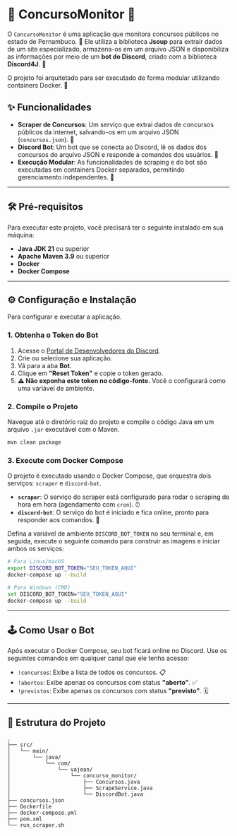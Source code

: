# 🚀 ConcursoMonitor 🤖

O `ConcursoMonitor` é uma aplicação que monitora concursos públicos no estado de Pernambuco. 🎯 Ele utiliza a biblioteca **Jsoup** para extrair dados de um site especializado, armazena-os em um arquivo JSON e disponibiliza as informações por meio de um **bot do Discord**, criado com a biblioteca **Discord4J**. 🤖

O projeto foi arquitetado para ser executado de forma modular utilizando containers Docker. 🐳

## ✨ Funcionalidades

  * **Scraper de Concursos**: Um serviço que extrai dados de concursos públicos da internet, salvando-os em um arquivo JSON (`concursos.json`). 📁
  * **Discord Bot**: Um bot que se conecta ao Discord, lê os dados dos concursos do arquivo JSON e responde a comandos dos usuários. 💬
  * **Execução Modular**: As funcionalidades de scraping e do bot são executadas em containers Docker separados, permitindo gerenciamento independentes. 🧩

-----

## 🛠️ Pré-requisitos

Para executar este projeto, você precisará ter o seguinte instalado em sua máquina:

  * **Java JDK 21** ou superior
  * **Apache Maven 3.9** ou superior
  * **Docker**
  * **Docker Compose**

-----

## ⚙️ Configuração e Instalação

Para configurar e executar a aplicação.

### 1\. Obtenha o Token do Bot

1.  Acesse o [Portal de Desenvolvedores do Discord](https://www.google.com/search?q=https://discord.com/developers/applications).
2.  Crie ou selecione sua aplicação.
3.  Vá para a aba **Bot**.
4.  Clique em **"Reset Token"** e copie o token gerado.
5.  **⚠️ Não exponha este token no código-fonte.** Você o configurará como uma variável de ambiente.

### 2\. Compile o Projeto

Navegue até o diretório raiz do projeto e compile o código Java em um arquivo `.jar` executável com o Maven.

```bash
mvn clean package
```

### 3\. Execute com Docker Compose

O projeto é executado usando o Docker Compose, que orquestra dois serviços: `scraper` e `discord-bot`.

  * **`scraper`**: O serviço do scraper está configurado para rodar o scraping de hora em hora (agendamento com `cron`). ⏰
  * **`discord-bot`**: O serviço do bot é iniciado e fica online, pronto para responder aos comandos. 💬

Defina a variável de ambiente `DISCORD_BOT_TOKEN` no seu terminal e, em seguida, execute o seguinte comando para construir as imagens e iniciar ambos os serviços:

```bash
# Para Linux/macOS
export DISCORD_BOT_TOKEN="SEU_TOKEN_AQUI"
docker-compose up --build

# Para Windows (CMD)
set DISCORD_BOT_TOKEN="SEU_TOKEN_AQUI"
docker-compose up --build
```

-----

## 🕹️ Como Usar o Bot

Após executar o Docker Compose, seu bot ficará online no Discord. Use os seguintes comandos em qualquer canal que ele tenha acesso:

  * `!concursos`: Exibe a lista de todos os concursos. 📋
  * `!abertos`: Exibe apenas os concursos com status **"aberto"**. ✅
  * `!previstos`: Exibe apenas os concursos com status **"previsto"**. 🗓️

-----

## 📂 Estrutura do Projeto

```
.
├── src/
│   └── main/
│       └── java/
│           └── com/
│               └── vajean/
│                   └── concurso_monitor/
│                       ├── Concursos.java
│                       ├── ScrapeService.java
│                       └── DiscordBot.java
├── concursos.json
├── Dockerfile
├── docker-compose.yml
├── pom.xml
└── run_scraper.sh
```